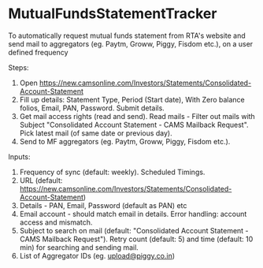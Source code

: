# MutualFundsStatementTracker
To automatically request mutual funds statement from RTA's website and send mail to aggregators (eg. Paytm, Groww, Piggy, Fisdom etc.), on a user defined frequency


Steps:
1) Open https://new.camsonline.com/Investors/Statements/Consolidated-Account-Statement
2) Fill up details: Statement Type, Period (Start date), With Zero balance folios, Email, PAN, Password. Submit details.
3) Get mail access rights (read and send). Read mails - Filter out mails with Subject "Consolidated Account Statement - CAMS Mailback Request". Pick latest mail (of same date or previous day).
4) Send to MF aggregators (eg. Paytm, Groww, Piggy, Fisdom etc.).

Inputs:
1) Frequency of sync (default: weekly). Scheduled Timings.
2) URL (default: https://new.camsonline.com/Investors/Statements/Consolidated-Account-Statement)
3) Details - PAN, Email, Password (default as PAN) etc
4) Email account - should match email in details. Error handling: account access and mismatch.
5) Subject to search on mail (default: "Consolidated Account Statement - CAMS Mailback Request"). Retry count (default: 5) and time (default: 10 min) for searching and sending mail.
6) List of Aggregator IDs (eg. upload@piggy.co.in)
